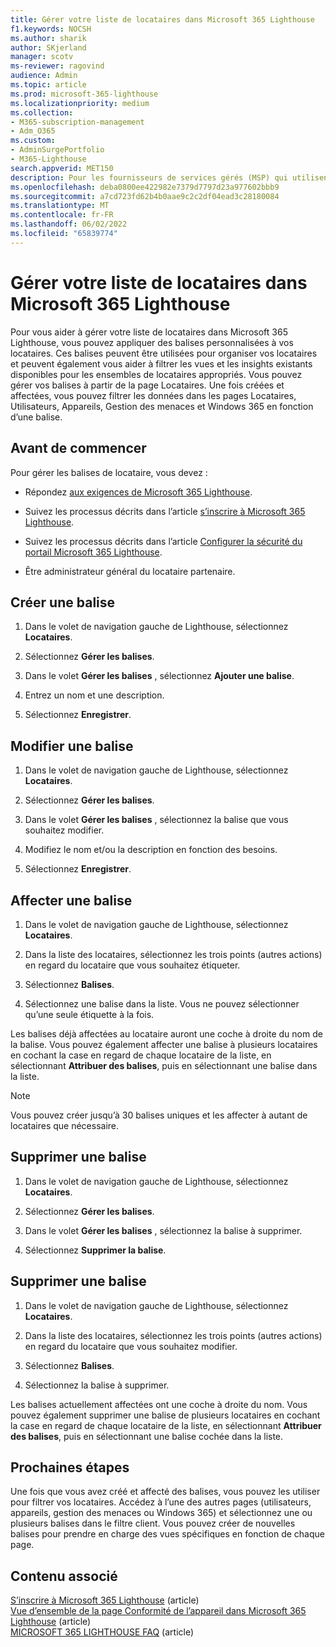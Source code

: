 ```yaml
---
title: Gérer votre liste de locataires dans Microsoft 365 Lighthouse
f1.keywords: NOCSH
ms.author: sharik
author: SKjerland
manager: scotv
ms-reviewer: ragovind
audience: Admin
ms.topic: article
ms.prod: microsoft-365-lighthouse
ms.localizationpriority: medium
ms.collection:
- M365-subscription-management
- Adm_O365
ms.custom:
- AdminSurgePortfolio
- M365-Lighthouse
search.appverid: MET150
description: Pour les fournisseurs de services gérés (MSP) qui utilisent Microsoft 365 Lighthouse, découvrez comment gérer votre liste de locataires.
ms.openlocfilehash: deba0800ee422982e7379d7797d23a977602bbb9
ms.sourcegitcommit: a7cd723fd62b4b0aae9c2c2df04ead3c28180084
ms.translationtype: MT
ms.contentlocale: fr-FR
ms.lasthandoff: 06/02/2022
ms.locfileid: "65839774"
---
```

# <a name="manage-your-tenant-list-in-microsoft-365-lighthouse"></a>Gérer votre liste de locataires dans Microsoft 365 Lighthouse

Pour vous aider à gérer votre liste de locataires dans Microsoft 365 Lighthouse, vous pouvez appliquer des balises personnalisées à vos locataires. Ces balises peuvent être utilisées pour organiser vos locataires et peuvent également vous aider à filtrer les vues et les insights existants disponibles pour les ensembles de locataires appropriés. Vous pouvez gérer vos balises à partir de la page Locataires. Une fois créées et affectées, vous pouvez filtrer les données dans les pages Locataires, Utilisateurs, Appareils, Gestion des menaces et Windows 365 en fonction d’une balise.

## <a name="before-you-begin"></a>Avant de commencer

Pour gérer les balises de locataire, vous devez :

- Répondez [aux exigences de Microsoft 365 Lighthouse](m365-lighthouse-requirements.md).

- Suivez les processus décrits dans l’article [s’inscrire à Microsoft 365 Lighthouse](m365-lighthouse-sign-up.md).

- Suivez les processus décrits dans l’article [Configurer la sécurité du portail Microsoft 365 Lighthouse](m365-lighthouse-configure-portal-security.md).

- Être administrateur général du locataire partenaire.

## <a name="create-a-tag"></a>Créer une balise

1. Dans le volet de navigation gauche de Lighthouse, sélectionnez **Locataires**.

2. Sélectionnez **Gérer les balises**.

3. Dans le volet **Gérer les balises** , sélectionnez **Ajouter une balise**.

4. Entrez un nom et une description.

5. Sélectionnez **Enregistrer**.

## <a name="edit-a-tag"></a>Modifier une balise

1. Dans le volet de navigation gauche de Lighthouse, sélectionnez **Locataires**.

2. Sélectionnez **Gérer les balises**.

3. Dans le volet **Gérer les balises** , sélectionnez la balise que vous souhaitez modifier.

4. Modifiez le nom et/ou la description en fonction des besoins.

5. Sélectionnez **Enregistrer**.

## <a name="assign-a-tag"></a>Affecter une balise

1. Dans le volet de navigation gauche de Lighthouse, sélectionnez **Locataires**.

2. Dans la liste des locataires, sélectionnez les trois points (autres actions) en regard du locataire que vous souhaitez étiqueter.

3. Sélectionnez **Balises**.

4. Sélectionnez une balise dans la liste. Vous ne pouvez sélectionner qu’une seule étiquette à la fois.

Les balises déjà affectées au locataire auront une coche à droite du nom de la balise. Vous pouvez également affecter une balise à plusieurs locataires en cochant la case en regard de chaque locataire de la liste, en sélectionnant **Attribuer des balises**, puis en sélectionnant une balise dans la liste.

> [!NOTE]
> Vous pouvez créer jusqu’à 30 balises uniques et les affecter à autant de locataires que nécessaire.

## <a name="delete-a-tag"></a>Supprimer une balise

1. Dans le volet de navigation gauche de Lighthouse, sélectionnez **Locataires**.

2. Sélectionnez **Gérer les balises**.

3. Dans le volet **Gérer les balises** , sélectionnez la balise à supprimer.

4. Sélectionnez **Supprimer la balise**.

## <a name="remove-a-tag"></a>Supprimer une balise

1. Dans le volet de navigation gauche de Lighthouse, sélectionnez **Locataires**.

2. Dans la liste des locataires, sélectionnez les trois points (autres actions) en regard du locataire que vous souhaitez modifier.

3. Sélectionnez **Balises**.

4. Sélectionnez la balise à supprimer.

Les balises actuellement affectées ont une coche à droite du nom. Vous pouvez également supprimer une balise de plusieurs locataires en cochant la case en regard de chaque locataire de la liste, en sélectionnant **Attribuer des balises**, puis en sélectionnant une balise cochée dans la liste.

## <a name="next-steps"></a>Prochaines étapes

Une fois que vous avez créé et affecté des balises, vous pouvez les utiliser pour filtrer vos locataires. Accédez à l’une des autres pages (utilisateurs, appareils, gestion des menaces ou Windows 365) et sélectionnez une ou plusieurs balises dans le filtre client. Vous pouvez créer de nouvelles balises pour prendre en charge des vues spécifiques en fonction de chaque page.

## <a name="related-content"></a>Contenu associé

[S’inscrire à Microsoft 365 Lighthouse](m365-lighthouse-sign-up.md) (article)\
[Vue d’ensemble de la page Conformité de l’appareil dans Microsoft 365 Lighthouse](m365-lighthouse-device-compliance-page-overview.md) (article)\
[MICROSOFT 365 LIGHTHOUSE FAQ](m365-lighthouse-faq.yml) (article)
